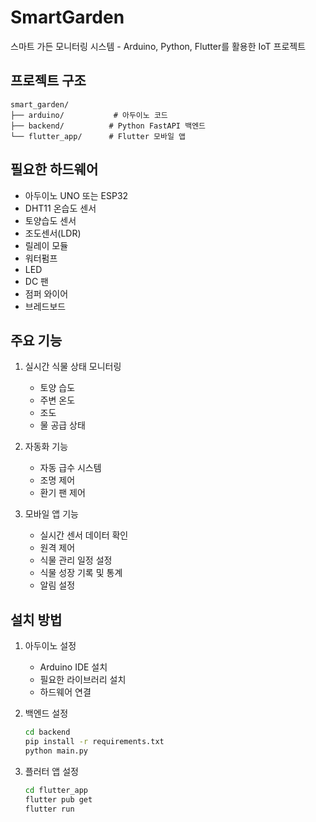 # SmartGarden

스마트 가든 모니터링 시스템 - Arduino, Python, Flutter를 활용한 IoT 프로젝트

## 프로젝트 구조
```
smart_garden/
├── arduino/           # 아두이노 코드
├── backend/          # Python FastAPI 백엔드
└── flutter_app/      # Flutter 모바일 앱
```

## 필요한 하드웨어
- 아두이노 UNO 또는 ESP32
- DHT11 온습도 센서
- 토양습도 센서
- 조도센서(LDR)
- 릴레이 모듈
- 워터펌프
- LED
- DC 팬
- 점퍼 와이어
- 브레드보드

## 주요 기능
1. 실시간 식물 상태 모니터링
   - 토양 습도
   - 주변 온도
   - 조도
   - 물 공급 상태

2. 자동화 기능
   - 자동 급수 시스템
   - 조명 제어
   - 환기 팬 제어

3. 모바일 앱 기능
   - 실시간 센서 데이터 확인
   - 원격 제어
   - 식물 관리 일정 설정
   - 식물 성장 기록 및 통계
   - 알림 설정

## 설치 방법
1. 아두이노 설정
   - Arduino IDE 설치
   - 필요한 라이브러리 설치
   - 하드웨어 연결

2. 백엔드 설정
   ```bash
   cd backend
   pip install -r requirements.txt
   python main.py
   ```

3. 플러터 앱 설정
   ```bash
   cd flutter_app
   flutter pub get
   flutter run
   ```
